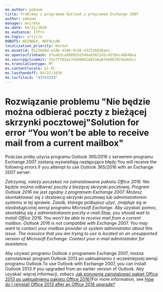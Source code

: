 ```yaml
---
ms.author: pebaum
title: Problemy z programem Outlook z programem Exchange 2007
author: pebaum
manager: mnirkhe
ms.date: 04/21/2020
ms.audience: ITPro
ms.topic: article
ROBOTS: NOINDEX, NOFOLLOW
localization_priority: Normal
ms.assetid: 0123668d-e18b-4186-9c58-4325168d8aec
ms.openlocfilehash: 5fea63cad08955d340a0382145c433bbc48b40ea
ms.sourcegitcommit: 55eff703a17e500681d8fa6a87eb067019ade3cc
ms.translationtype: MT
ms.contentlocale: pl-PL
ms.lasthandoff: 04/22/2020
ms.locfileid: "43743319"
---
```

# <a name="solution-for-error-you-wont-be-able-to-receive-mail-from-a-current-mailbox"></a><span data-ttu-id="d0aae-102">Rozwiązanie problemu "Nie będzie można odbierać poczty z bieżącej skrzynki pocztowej"</span><span class="sxs-lookup"><span data-stu-id="d0aae-102">Solution for error “You won’t be able to receive mail from a current mailbox"</span></span>
<span data-ttu-id="d0aae-103">Podczas próby użycia programu Outlook 365/2016 z serwerem programu Exchange 2007 zostaną wyświetlają następujące błędy:</span><span class="sxs-lookup"><span data-stu-id="d0aae-103">You will receive the following errors if you attempt to use Outlook 365/2016 with an Exchange 2007 server:</span></span>

<span data-ttu-id="d0aae-104">*Zatrzymaj, należy poczekać na zainstalowanie pakietu Office 2016. Nie będzie można odbierać poczty z bieżącej skrzynki pocztowej. Program Outlook 2016 nie jest zgodny z programem Exchange 2007. Możesz skontaktować się z dostawcą skrzynki pocztowej lub administratorem systemu w tej sprawie. Zasób, którego próbujesz użyć, znajduje się w nieobsługiconej wersji programu Microsoft Exchange. Aby uzyskać pomoc, skontaktuj się z administratorem poczty e-mail.*</span><span class="sxs-lookup"><span data-stu-id="d0aae-104">*Stop, you should wait to install Office 2016. You won’t be able to receive mail from a current mailbox. Outlook 2016 is not compatible with Exchange 2007. You may want to contact your mailbox provider or system administrator about this issue. The resource that you are trying to use is located on an unsupported version of Microsoft Exchange. Contact your e-mail administrator for assistance.*</span></span>

<span data-ttu-id="d0aae-105">Aby używać programu Outlook z programem Exchange 2007, można zainstalować program Outlook 2013 po uaktualnieniu z wcześniejszej wersji programu Outlook.</span><span class="sxs-lookup"><span data-stu-id="d0aae-105">To use Outlook with Exchange 2007, you can install Outlook 2013 if you upgraded from an earlier version of Outlook.</span></span> <span data-ttu-id="d0aae-106">Aby uzyskać więcej informacji, zobacz [Jak ponownie zainstalować pakiet Office 2013 po uaktualnieniu pakietu Office 2016?](https://support.office.com/article/a6ca92f4-cbb4-4609-9fdb-f8d3dd6812f3)</span><span class="sxs-lookup"><span data-stu-id="d0aae-106">For more information, see [How do I reinstall Office 2013 after an Office 2016 upgrade?](https://support.office.com/article/a6ca92f4-cbb4-4609-9fdb-f8d3dd6812f3)</span></span>